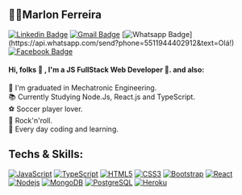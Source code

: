 ## 👨‍💻Marlon Ferreira 
[![Linkedin Badge](https://img.shields.io/badge/-LinkedIn-007bb6?style=flat-square&logo=Linkedin&logoColor=white&link=https://www.linkedin.com/in/marlonferreira29121988/)](https://www.linkedin.com/in/marlonferreira29121988/)
[![Gmail Badge](https://img.shields.io/badge/-Gmail-c14438?style=flat-square&logo=Gmail&logoColor=white&link=mailto:m.ferreiraufsj@gmail.com)](mailto:m.ferreiraufsj@gmail.com)
[![Whatsapp Badge](https://img.shields.io/badge/-Whatsapp-4CA143?style=flat-square&labelColor=4CA143&logo=whatsapp&logoColor=white&link=https://api.whatsapp.com/send?phone=5511944402912&text=Olá!)](https://api.whatsapp.com/send?phone=5511944402912&text=Olá!)
[![Facebook Badge](https://img.shields.io/badge/-Facebook-3b5998?style=flat-square&labelColor=3b5998&logo=facebook&logoColor=white&link=https://www.facebook.com/marlon.ferreira.1088)](https://www.facebook.com/marlon.ferreira.1088)

#### Hi, folks :wave: , I'm a JS FullStack Web Developer 💛. and also:

🤖 I'm graduated in Mechatronic Engineering. <br>
📚 Currently Studying Node.Js, React.js and TypeScript. <br>
⚽ Soccer player lover. <br>
🎸 Rock'n'roll. <br>
🚀 Every day coding and learning.

## Techs & Skills:
[![JavaScript](https://img.shields.io/badge/-JavaScript-black?style=flat-square&logo=javascript&link=https://github.com/MarlonFerreira99/)](https://github.com/MarlonFerreira99/)
[![TypeScript](https://img.shields.io/badge/-TypeScript-007ACC?style=flat-square&logo=typescript&link=https://github.com/MarlonFerreira99/)](https://github.com/MarlonFerreira99/)
[![HTML5](https://img.shields.io/badge/-HTML5-E34F26?style=flat-square&logo=html5&logoColor=white&link=https://github.com/MarlonFerreira99/)](https://github.com/MarlonFerreira99/)
[![CSS3](https://img.shields.io/badge/-CSS3-1572B6?style=flat-square&logo=css3&link=https://github.com/MarlonFerreira99/)](https://github.com/MarlonFerreira99/)
[![Bootstrap](https://img.shields.io/badge/-Bootstrap-563D7C?style=flat-square&logo=bootstrap&link=https://github.com/MarlonFerreira99/)](https://github.com/MarlonFerreira99/)
[![React](https://img.shields.io/badge/-React-black?style=flat-square&logo=react&link=https://github.com/MarlonFerreira99/)](https://github.com/MarlonFerreira99/) <br>
[![Nodejs](https://img.shields.io/badge/-Nodejs-black?style=flat-square&logo=Node.js&link=https://github.com/MarlonFerreira99/)](https://github.com/MarlonFerreira99/)
[![MongoDB](https://img.shields.io/badge/-MongoDB-black?style=flat-square&logo=mongodb&link=https://github.com/MarlonFerreira99/)](https://github.com/MarlonFerreira99/)
[![PostgreSQL](https://img.shields.io/badge/-PostgreSQL-336791?style=flat-square&logo=postgresql&link=https://github.com/MarlonFerreira99/)](https://github.com/MarlonFerreira99/)
[![Heroku](https://img.shields.io/badge/-Heroku-430098?style=flat-square&logo=heroku&link=https://github.com/MarlonFerreira99/)](https://github.com/MarlonFerreira99/)



<!--
**MarlonFerreira99/MarlonFerreira99** is a ✨ _special_ ✨ repository because its `README.md` (this file) appears on your GitHub profile.

Here are some ideas to get you started:

- 🔭 I’m currently working on ...
- 🌱 I’m currently learning ...
- 👯 I’m looking to collaborate on ...
- 🤔 I’m looking for help with ...
- 💬 Ask me about ...
- 📫 How to reach me: ...
- 😄 Pronouns: ...
- ⚡ Fun fact: ...
-->
